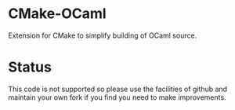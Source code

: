 CMake-OCaml
===========
Extension for CMake to simplify building of OCaml source.

Status
======
This code is not supported so please use the facilities of github and maintain
your own fork if you find you need to make improvements.

